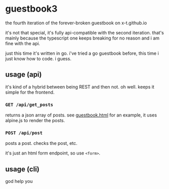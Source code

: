 # guestbook3

the fourth iteration of the forever-broken guestbook on x-t.github.io

it's not that special, it's fully api-compatible with the second iteration. that's mainly because the typescript one keeps breaking for no reason and i am fine with the api.

just this time it's written in go. i've tried a go guestbook before, this time i just know how to code. i guess.

## usage (api)

it's kind of a hybrid between being REST and then not. oh well. keeps it simple for the frontend.

### `GET /api/get_posts`

returns a json array of posts. see [guestbook.html](https://x-t.github.io/guestbook.html) for an example, it uses alpine.js to render the posts.

### `POST /api/post`

posts a post. checks the post, etc.

it's just an html form endpoint, so use `<form>`.

## usage (cli)

god help you